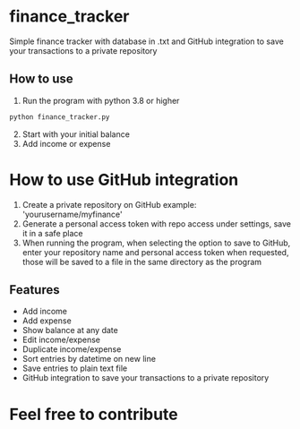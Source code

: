 # finance_tracker
Simple finance tracker with database in .txt and GitHub integration to save your transactions to a private repository

## How to use
1. Run the program with python 3.8 or higher
```bash
python finance_tracker.py
```
2. Start with your initial balance
3. Add income or expense

# How to use GitHub integration
1. Create a private repository on GitHub example: 'yourusername/myfinance'
2. Generate a personal access token with repo access under settings, save it in a safe place
3. When running the program, when selecting the option to save to GitHub, enter your repository name and personal access token when requested, those will be saved to a file in the same directory as the program


## Features
- Add income
- Add expense
- Show balance at any date
- Edit income/expense
- Duplicate income/expense
- Sort entries by datetime on new line
- Save entries to plain text file
- GitHub integration to save your transactions to a private repository


# Feel free to contribute
